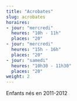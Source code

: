 ```yaml
---
title: "Acrobates"
slug: acrobates
horaires:
- jour: "mercredi"
  heures: "10h - 11h"
  places: "20"
- jour: "mercredi"
  heures: "15h - 16h"
  places: "20"
- jour: "samedi"
  heures: "10h30 - 11h30"
  places: "20"
weight: 2
---
```

Enfants nés en 2011-2012
